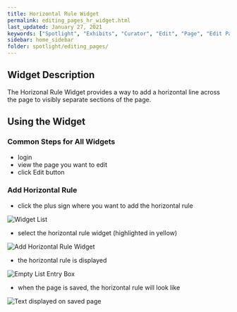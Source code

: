 ```yaml
---
title: Horizontal Rule Widget
permalink: editing_pages_hr_widget.html
last_updated: January 27, 2021
keywords: ["Spotlight", "Exhibits", "Curator", "Edit", "Page", "Edit Page", "HR", "HR Widget", "Horizontal Rule", "Horizontal Rule Widget"]
sidebar: home_sidebar
folder: spotlight/editing_pages/
---
```


## Widget Description

The Horizonal Rule Widget provides a way to add a horizontal line across the page to visibly separate sections of the page.

## Using the Widget

### Common Steps for All Widgets

* login
* view the page you want to edit
* click Edit button

### Add Horizontal Rule

* click the plus sign where you want to add the horizontal rule

![Widget List](images/widgets/plus.png)

* select the horizontal rule widget (highlighted in yellow)

![Add Horizontal Rule Widget](images/widgets/horizontal_rule_widget_selected.png)

* the horizontal rule is displayed

![Empty List Entry Box](images/widgets/horizontal_rule_in_edit.png)

* when the page is saved, the horizontal rule will look like

![Text displayed on saved page](images/widgets/horizontal_rule_on_saved_page.png)




